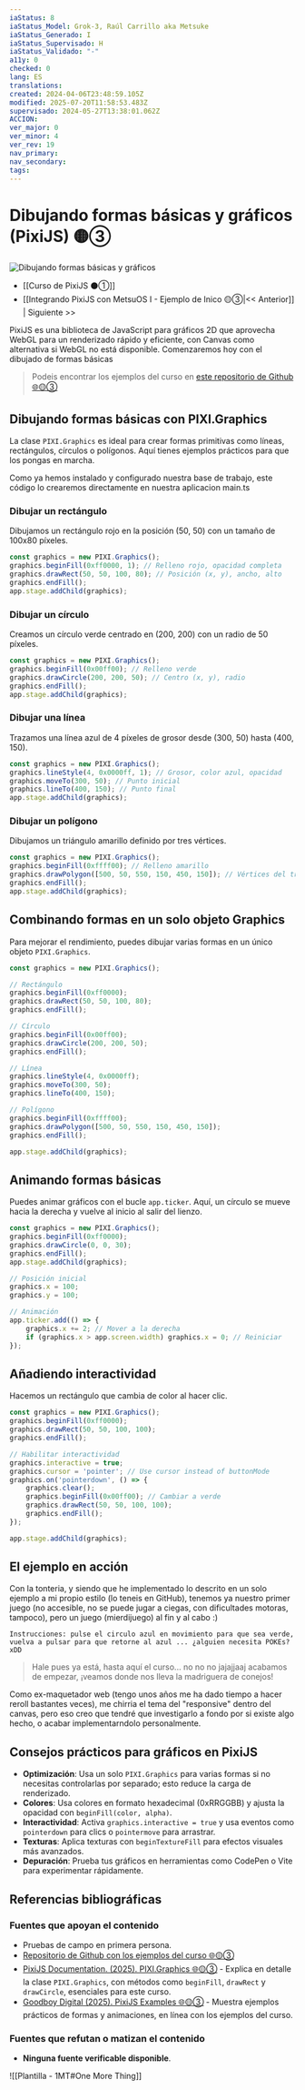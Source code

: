 ```yaml
---
iaStatus: 8
iaStatus_Model: Grok-3, Raúl Carrillo aka Metsuke
iaStatus_Generado: I
iaStatus_Supervisado: H
iaStatus_Validado: "-"
a11y: 0
checked: 0
lang: ES
translations: 
created: 2024-04-06T23:48:59.105Z
modified: 2025-07-20T11:58:53.483Z
supervisado: 2024-05-27T13:38:01.062Z
ACCION: 
ver_major: 0
ver_minor: 4
ver_rev: 19
nav_primary: 
nav_secondary: 
tags:
---
```

# Dibujando formas básicas y gráficos (PixiJS) 🟡③

![Dibujando formas básicas y gráficos](PublicBrain/_resources/50ff92b24210175073c429285ad684dc_MD5.jpg)

 * [[Curso de PixiJS ⚫①]]
* [[Integrando PixiJS con MetsuOS I - Ejemplo de Inico 🟡③|<< Anterior]] | Siguiente >>

PixiJS es una biblioteca de JavaScript para gráficos 2D que aprovecha WebGL para un renderizado rápido y eficiente, con Canvas como alternativa si WebGL no está disponible. Comenzaremos hoy con el dibujado de formas básicas

> Podeis encontrar los ejemplos del curso en [este repositorio de Github  🌐🟡③](https://github.com/metsuke/ejemplos-curso-pixijs-metsuos/tree/main)
## Dibujando formas básicas con PIXI.Graphics

La clase `PIXI.Graphics` es ideal para crear formas primitivas como líneas, rectángulos, círculos o polígonos. Aquí tienes ejemplos prácticos para que los pongas en marcha. 

Como ya hemos instalado y configurado nuestra base de trabajo, este código lo crearemos directamente en nuestra aplicacion main.ts

### Dibujar un rectángulo

Dibujamos un rectángulo rojo en la posición (50, 50) con un tamaño de 100x80 píxeles.

```javascript
const graphics = new PIXI.Graphics();
graphics.beginFill(0xff0000, 1); // Relleno rojo, opacidad completa
graphics.drawRect(50, 50, 100, 80); // Posición (x, y), ancho, alto
graphics.endFill();
app.stage.addChild(graphics);
```

### Dibujar un círculo

Creamos un círculo verde centrado en (200, 200) con un radio de 50 píxeles.

```javascript
const graphics = new PIXI.Graphics();
graphics.beginFill(0x00ff00); // Relleno verde
graphics.drawCircle(200, 200, 50); // Centro (x, y), radio
graphics.endFill();
app.stage.addChild(graphics);
```

### Dibujar una línea

Trazamos una línea azul de 4 píxeles de grosor desde (300, 50) hasta (400, 150).

```javascript
const graphics = new PIXI.Graphics();
graphics.lineStyle(4, 0x0000ff, 1); // Grosor, color azul, opacidad
graphics.moveTo(300, 50); // Punto inicial
graphics.lineTo(400, 150); // Punto final
app.stage.addChild(graphics);
```

### Dibujar un polígono

Dibujamos un triángulo amarillo definido por tres vértices.

```javascript
const graphics = new PIXI.Graphics();
graphics.beginFill(0xffff00); // Relleno amarillo
graphics.drawPolygon([500, 50, 550, 150, 450, 150]); // Vértices del triángulo
graphics.endFill();
app.stage.addChild(graphics);
```

## Combinando formas en un solo objeto Graphics

Para mejorar el rendimiento, puedes dibujar varias formas en un único objeto `PIXI.Graphics`.

```javascript
const graphics = new PIXI.Graphics();

// Rectángulo
graphics.beginFill(0xff0000);
graphics.drawRect(50, 50, 100, 80);
graphics.endFill();

// Círculo
graphics.beginFill(0x00ff00);
graphics.drawCircle(200, 200, 50);
graphics.endFill();

// Línea
graphics.lineStyle(4, 0x0000ff);
graphics.moveTo(300, 50);
graphics.lineTo(400, 150);

// Polígono
graphics.beginFill(0xffff00);
graphics.drawPolygon([500, 50, 550, 150, 450, 150]);
graphics.endFill();

app.stage.addChild(graphics);
```

## Animando formas básicas

Puedes animar gráficos con el bucle `app.ticker`. Aquí, un círculo se mueve hacia la derecha y vuelve al inicio al salir del lienzo.

```javascript
const graphics = new PIXI.Graphics();
graphics.beginFill(0xff0000);
graphics.drawCircle(0, 0, 30);
graphics.endFill();
app.stage.addChild(graphics);

// Posición inicial
graphics.x = 100;
graphics.y = 100;

// Animación
app.ticker.add(() => {
    graphics.x += 2; // Mover a la derecha
    if (graphics.x > app.screen.width) graphics.x = 0; // Reiniciar
});
```

## Añadiendo interactividad

Hacemos un rectángulo que cambia de color al hacer clic.

```javascript
const graphics = new PIXI.Graphics();
graphics.beginFill(0xff0000);
graphics.drawRect(50, 50, 100, 100);
graphics.endFill();

// Habilitar interactividad
graphics.interactive = true;
graphics.cursor = 'pointer'; // Use cursor instead of buttonMode
graphics.on('pointerdown', () => {
    graphics.clear();
    graphics.beginFill(0x00ff00); // Cambiar a verde
    graphics.drawRect(50, 50, 100, 100);
    graphics.endFill();
});

app.stage.addChild(graphics);
```

## El ejemplo en acción

Con la tonteria, y siendo que he implementado lo descrito en un solo ejemplo a mi propio estilo (lo teneis en GitHub), tenemos ya nuestro primer juego (no accesible, no se puede jugar a ciegas, con dificultades motoras, tampoco), pero un juego (mierdijuego) al fin y al cabo :)

```pre
Instrucciones: pulse el circulo azul en movimiento para que sea verde, vuelva a pulsar para que retorne al azul ... ¿alguien necesita POKEs? xDD
```

>Hale pues ya está, hasta aquí el curso... no no no jajajjaaj acabamos de empezar, ¡veamos donde nos lleva la madriguera de conejos!
**<div class='pixi-app' id='mos-formas-basicas'><div class='pixi-container'  id='pixi-container'></div></div><script type='text/javascript' id='PixiText' async src='https://metsuke.com/assets/apps/PixiJS/003-MosFormasGeometricas/app-mosformasgeometricas.iife.js'></script>**

Como ex-maquetador web (tengo unos años me ha dado tiempo a hacer reroll bastantes veces), me chirria el tema del "responsive" dentro del canvas, pero eso creo que tendré que investigarlo a fondo por si existe algo hecho, o acabar implementarndolo personalmente.
## Consejos prácticos para gráficos en PixiJS

- **Optimización**: Usa un solo `PIXI.Graphics` para varias formas si no necesitas controlarlas por separado; esto reduce la carga de renderizado.
- **Colores**: Usa colores en formato hexadecimal (0xRRGGBB) y ajusta la opacidad con `beginFill(color, alpha)`.
- **Interactividad**: Activa `graphics.interactive = true` y usa eventos como `pointerdown` para clics o `pointermove` para arrastrar.
- **Texturas**: Aplica texturas con `beginTextureFill` para efectos visuales más avanzados.
- **Depuración**: Prueba tus gráficos en herramientas como CodePen o Vite para experimentar rápidamente.

## Referencias bibliográficas

### Fuentes que apoyan el contenido

- Pruebas de campo en primera persona.
- [Repositorio de Github con los ejemplos del curso 🌐🟡③](https://github.com/metsuke/ejemplos-curso-pixijs-metsuos/tree/main)
- [PixiJS Documentation. (2025). PIXI.Graphics 🌐🟡③](https://api.pixijs.io/@pixi/graphics.html) - Explica en detalle la clase `PIXI.Graphics`, con métodos como `beginFill`, `drawRect` y `drawCircle`, esenciales para este curso.
- [Goodboy Digital (2025). PixiJS Examples 🌐🟡③](https://pixijs.com/8.x/examples/graphics/simple) - Muestra ejemplos prácticos de formas y animaciones, en línea con los ejemplos del curso.

### Fuentes que refutan o matizan el contenido

- **Ninguna fuente verificable disponible**.  

![[Plantilla - 1MT#One More Thing]]